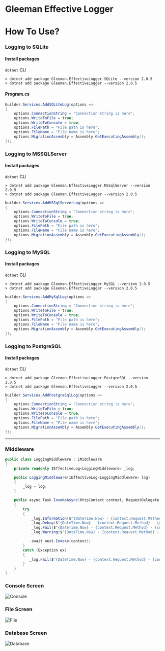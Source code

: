 # Gleeman Effective Logger


# How To Use?

### Logging to SQLite
#### Install packages
`dotnet` CLI
```
> dotnet add package Gleeman.EffectiveLogger.SQLite --version 2.0.5
> dotnet add package Gleeman.EffectiveLogger --version 2.0.5
```
#### Program.cs
```csharp
builder.Services.AddSQLiteLog(options =>
{
    options.ConnectionString = "Connection string is here";
    options.WriteToFile = true;
    options.WriteToConsole = true;
    options.FilePath = "File path is here";
    options.FileName = "File name is here";
    options.MigrationAssembly = Assembly.GetExecutingAssembly();
});
```

### Logging to MSSQLServer
#### Install packages
`dotnet` CLI
```
> dotnet add package Gleeman.EffectiveLogger.MSSqlServer --version 2.0.5
> dotnet add package Gleeman.EffectiveLogger --version 2.0.5
```
```csharp
builder.Services.AddMSSqlServerLog(options =>
{
    options.ConnectionString = "Connection string is here";
    options.WriteToFile = true;
    options.WriteToConsole = true;
    options.FilePath = "File path is here";
    options.FileName = "File name is here";
    options.MigrationAssembly = Assembly.GetExecutingAssembly();
});
```

### Logging to MySQL
#### Install packages
`dotnet` CLI
```
> dotnet add package Gleeman.EffectiveLogger.MySQL --version 2.0.5
> dotnet add package Gleeman.EffectiveLogger --version 2.0.5
```

```csharp
builder.Services.AddMySqlLog(options =>
{
    options.ConnectionString = "Connection string is here";
    options.WriteToFile = true;
    options.WriteToConsole = true;
    options.FilePath = "File path is here";
    options.FileName = "File name is here";
    options.MigrationAssembly = Assembly.GetExecutingAssembly();
});
```

### Logging to PostgreSQL
#### Install packages
`dotnet` CLI
```
> dotnet add package Gleeman.EffectiveLogger.PostgreSQL --version 2.0.5
> dotnet add package Gleeman.EffectiveLogger --version 2.0.5
```

```csharp
builder.Services.AddPostgreSqlLog(options =>
{
    options.ConnectionString = "Connection string is here";
    options.WriteToFile = true;
    options.WriteToConsole = true;
    options.FilePath = "File path is here";
    options.FileName = "File name is here";
    options.MigrationAssembly = Assembly.GetExecutingAssembly();
});
```
<hr>


### Middleware
```csharp
public class LoggingMiddleware : IMiddleware
{
    private readonly IEffectiveLog<LoggingMiddleware> _log;

    public LoggingMiddleware(IEffectiveLog<LoggingMiddleware> log)
    {
        _log = log;
    }

    public async Task InvokeAsync(HttpContext context, RequestDelegate next)
    {
        try
        {
            _log.Information($"{DateTime.Now} - {context.Request.Method} - {context.Request.Path} - {context.Response.StatusCode}");
            _log.Debug($"{DateTime.Now} - {context.Request.Method} - {context.Request.Path} - {context.Response.StatusCode}");
            _log.Fail($"{DateTime.Now} - {context.Request.Method} - {context.Request.Path} - {context.Response.StatusCode}");
            _log.Warning($"{DateTime.Now} - {context.Request.Method} - {context.Request.Path} - {context.Response.StatusCode}");

            await next.Invoke(context);
        }
        catch (Exception ex)
        {
           _log.Fail($"{DateTime.Now} - {context.Request.Method} - {context.Request.Path} - {context.Response.StatusCode} - {ex.Message}");
        }
    }
}
```
### Console Screen
![Console](https://github.com/oznakdn/EffectiveLogger/assets/79724084/3bf0e989-643e-4652-825d-8634d19b75c5)

### File Screen
![File](https://github.com/oznakdn/EffectiveLogger/assets/79724084/186199f3-f36e-4683-8911-823dd70f1d9f)

### Database Screen
![Database](https://github.com/oznakdn/EffectiveLogger/assets/79724084/f7235067-10a9-462f-9b24-d44db017b653)



